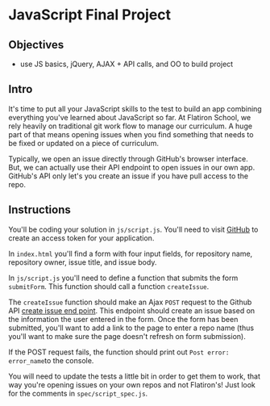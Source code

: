 # JavaScript Final Project

## Objectives
+ use JS basics, jQuery, AJAX + API calls, and OO to build project

## Intro

It's time to put all your JavaScript skills to the test to build an app combining everything you've learned about JavaScript so far. At Flatiron School, we rely heavily on traditional git work flow to manage our curriculum. A huge part of that means opening issues when you find something that needs to be fixed or updated on a piece of curriculum. 

Typically, we open an issue directly through GitHub's browser interface. But, we can actually use their API endpoint to open issues in our own app. GitHub's API only let's you create an issue if you have pull access to the repo.

## Instructions

You'll be coding your solution in `js/script.js`.
You'll need to visit [GitHub](https://github.com/settings/tokens) to create an access token for your application. 

In `index.html` you'll find a form with four input fields, for repository name, repository owner, issue title, and issue body.

In `js/script.js` you'll need to define a function that submits the form `submitForm`. This function should call a function `createIssue`.

The `createIssue` function should make an Ajax `POST` request to the Github API  [create issue end point](https://developer.github.com/v3/issues/#create-an-issue). 
This endpoint should create an issue based on the information the user entered in the form. Once the form has been submitted, you'll want to add a link to the page to enter a repo name (thus you'll want to make sure the page doesn't refresh on form submission). 

If the POST request fails, the function should print out `Post error: error_name`to the console.

You will need to update the tests a little bit in order to get them to work, that way you're opening issues on your own repos and not Flatiron's! Just look for the comments in `spec/script_spec.js`.

